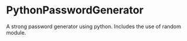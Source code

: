 # PythonPasswordGenerator
A strong password generator using python. Includes the use of random module.
